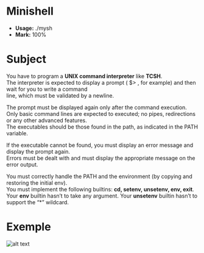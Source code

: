 # Minishell

- **Usage:** ./mysh
- **Mark:** 100%

# Subject
You have to program a **UNIX command interpreter** like **TCSH**.  
The interpreter is expected to display a prompt ( $> , for example) and then wait for you to write a command  
line, which must be validated by a newline.  

The prompt must be displayed again only after the command execution.  
Only basic command lines are expected to executed; no pipes, redirections or any other advanced features.  
The executables should be those found in the path, as indicated in the PATH variable.  

If the executable cannot be found, you must display an error message and display the prompt again.  
Errors must be dealt with and must display the appropriate message on the error output.  

You must correctly handle the PATH and the environment (by copying and restoring the initial env).  
You must implement the following builtins: **cd, setenv, unsetenv, env, exit**.  
Your **env** builtin hasn’t to take any argument. Your **unsetenv** builtin hasn’t to support the “*” wildcard.

# Exemple

![alt text](https://imgur.com/2rtIufR.png)